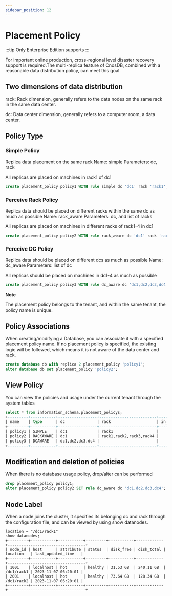 ```yaml
---
sidebar_position: 12
---
```


# Placement Policy

:::tip
Only Enterprise Edition supports
:::

For important online production, cross-regional level disaster recovery support is required.The multi-replica feature of CnosDB, combined with a reasonable data distribution policy, can meet this goal.

## Two dimensions of data distribution

rack: Rack dimension, generally refers to the data nodes on the same rack in the same data center.

dc: Data center dimension, generally refers to a computer room, a data center.

## Policy Type

### Simple Policy

Replica data placement on the same rack
Name: simple
Parameters: dc, rack

All replicas are placed on machines in rack1 of dc1

```SQL
create placement_policy policy1 WITH rule simple dc 'dc1' rack 'rack1';
```

### Perceive Rack Policy

Replica data should be placed on different racks within the same dc as much as possible
Name: rack_aware
Parameters: dc, and list of racks

All replicas are placed on machines in different racks of rack1-4 in dc1

```SQL
create placement_policy policy2 WITH rule rack_aware dc 'dc1' rack 'rack1,rack2,rack3,rack4';
```

### Perceive DC Policy

Replica data should be placed on different dcs as much as possible
Name: dc_aware
Parameters: list of dc

All replicas should be placed on machines in dc1-4 as much as possible

```SQL
create placement_policy policy3 WITH rule dc_aware dc 'dc1,dc2,dc3,dc4';
```

**Note**

The placement policy belongs to the tenant, and within the same tenant, the policy name is unique.

## Policy Associations

When creating/modifying a Database, you can associate it with a specified placement policy name. If no placement policy is specified, the existing logic will be followed, which means it is not aware of the data center and rack.

```SQL
create database db with replica 2 placement_policy 'policy1';
alter database db set placement_policy 'policy2';
```

## View Policy

You can view the policies and usage under the current tenant through the system tables

```SQL
select * from information_schema.placement_policys;
+---------+-----------+-----------------+-------------------------+------------+
| name    | type      | dc              | rack                    | in_use_dbs |
+---------+-----------+-----------------+-------------------------+------------+
| policy1 | SIMPLE    | dc1             | rack1                   |            |
| policy2 | RACKAWARE | dc1             | rack1,rack2,rack3,rack4 |            |
| policy3 | DCAWARE   | dc1,dc2,dc3,dc4 |                         |            |
+---------+-----------+-----------------+-------------------------+------------+
```

## Modification and deletion of policies

When there is no database usage policy, drop/alter can be performed

```SQL
drop placement_policy policy1;
alter placement_policy policy2 SET rule dc_aware dc 'dc1,dc2,dc3,dc4';
```

## Node Label

When a node joins the cluster, it specifies its belonging dc and rack through the configuration file, and can be viewed by using show datanodes.

```
location = "/dc1/rack1"
show datanodes;
+---------+-----------+-----------+---------+-----------+------------+----------------------------------+
| node_id | host      | attribute | status  | disk_free | disk_total | location   | last_updated_time   |
+---------+-----------+-----------+---------+-----------+------------+----------------------------------+
| 1001    | localhost | hot       | healthy | 31.53 GB  | 240.11 GB  | /dc1/rack1 | 2023-11-07 06:20:01 |
| 2001    | localhost | hot       | healthy | 73.64 GB  | 128.34 GB  | /dc1/rack2 | 2023-11-07 06:20:01 |
+---------+-----------+-----------+---------+-----------+------------+----------------------------------+
```